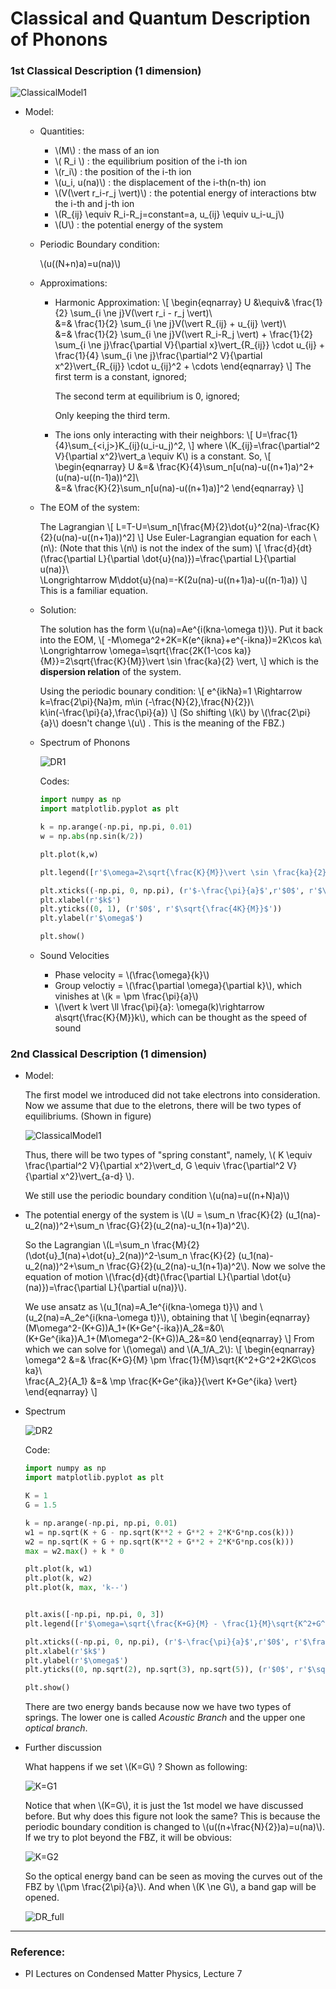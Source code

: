 

# Classical and Quantum Description of Phonons

### 1st Classical Description (1 dimension)

![ClassicalModel1]({{site.url}}/images/posts/Phonons/ClassicalModel1.jpg)

- Model:

  - Quantities:
    - \\(M\\) : the mass of an ion
    - \\( R_i \\) : the equilibrium position of the i-th ion
    - \\(r_i\\) : the position of the i-th ion
    - \\(u_i, u(na)\\) : the displacement of the i-th(n-th) ion
    - \\(V(\vert r_i-r_j \vert)\\) : the potential energy of interactions btw the i-th and j-th ion
    - \\(R_{ij} \equiv R_i-R_j=constant=a, u_{ij} \equiv u_i-u_j\\)
    - \\(U\\) : the potential energy of the system

  - Periodic Boundary condition:

    \\(u((N+n)a)=u(na)\\)

  - Approximations:

    - Harmonic Approximation:
      \\[
      \begin{eqnarray}
      U &\equiv& \frac{1}{2} \sum_{i \ne j}V(\vert r_i - r_j \vert)\\\
      &=& \frac{1}{2} \sum_{i \ne j}V(\vert R_{ij} + u_{ij} \vert)\\\
      &=& \frac{1}{2} \sum_{i \ne j}V(\vert R_i-R_j \vert) + \frac{1}{2} \sum_{i \ne j}\frac{\partial V}{\partial x}\vert_{R_{ij}} \cdot u_{ij} + \frac{1}{4} \sum_{i \ne j}\frac{\partial^2 V}{\partial x^2}\vert_{R_{ij}} \cdot u_{ij}^2 + \cdots
      \end{eqnarray}
      \\]
      The first term is a constant, ignored;

      The second term at equilibrium is 0, ignored;

      Only keeping the third term.

    - The ions only interacting with their neighbors:
      \\[
      U=\frac{1}{4}\sum_{<i,j>}K_{ij}(u_i-u_j)^2,
      \\]
      where \\(K_{ij}=\frac{\partial^2 V}{\partial x^2}\vert_a \equiv K\\) is a constant. So,
      \\[
      \begin{eqnarray}
      U &=& \frac{K}{4}\sum_n[u(na)-u((n+1)a)^2+(u(na)-u((n-1)a))^2]\\\
      &=& \frac{K}{2}\sum_n[u(na)-u((n+1)a)]^2
      \end{eqnarray}
      \\]

  - The EOM of the system:

    The Lagrangian
    \\[
    L=T-U=\sum_n[\frac{M}{2}\dot{u}^2(na)-\frac{K}{2}(u(na)-u((n+1)a))^2]
    \\]
    Use Euler-Lagrangian equation for each \\(n\\): (Note that this \\(n\\) is not the index of the sum)
    \\[
    \frac{d}{dt}(\frac{\partial L}{\partial \dot{u}(na)})=\frac{\partial L}{\partial u(na)}\\\
    \Longrightarrow M\ddot{u}(na)=-K(2u(na)-u((n+1)a)-u((n-1)a))
    \\]
    This is a familiar equation.

  - Solution:

    The solution has the form \\(u(na)=Ae^{i(kna-\omega t)}\\). Put it back into the EOM,
    \\[
    -M\omega^2+2K=K(e^{ikna}+e^{-ikna})=2K\cos ka\\\
    \Longrightarrow \omega=\sqrt{\frac{2K(1-\cos ka)}{M}}=2\sqrt{\frac{K}{M}}\vert \sin \frac{ka}{2} \vert,
    \\]
    which is the **dispersion relation** of the system.

    Using the periodic bounary condition:
    \\[
    e^{ikNa}=1 \Rightarrow k=\frac{2\pi}{Na}m, m\in (-\frac{N}{2},\frac{N}{2})\\\
    k\in(-\frac{\pi}{a},\frac{\pi}{a})
    \\]
    (So shifting \\(k\\) by \\(\frac{2\pi}{a}\\) doesn't change \\(u\\) . This is the meaning of the FBZ.)

  - Spectrum of Phonons

    ![DR1]({{site.url}}/images/posts/Phonons/DR1.png)

    Codes:

    ```python
    import numpy as np
    import matplotlib.pyplot as plt
    
    k = np.arange(-np.pi, np.pi, 0.01)
    w = np.abs(np.sin(k/2))
    
    plt.plot(k,w)
    
    plt.legend([r'$\omega=2\sqrt{\frac{K}{M}}\vert \sin \frac{ka}{2} \vert$'])
    
    plt.xticks((-np.pi, 0, np.pi), (r'$-\frac{\pi}{a}$',r'$0$', r'$\frac{\pi}{a}$'))
    plt.xlabel(r'$k$')
    plt.yticks((0, 1), (r'$0$', r'$\sqrt{\frac{4K}{M}}$'))
    plt.ylabel(r'$\omega$')
    
    plt.show()
    ```

  - Sound Velocities

    - Phase velocity = \\(\frac{\omega}{k}\\)
    - Group veloctiy = \\(\frac{\partial \omega}{\partial k}\\), which vinishes at \\(k = \pm \frac{\pi}{a}\\)
    - \\(\vert k \vert \ll \frac{\pi}{a}: \omega(k)\rightarrow a\sqrt{\frac{K}{M}}k\\), which can be thought as the speed of sound



### 2nd Classical Description (1 dimension)

- Model:

  The first model we introduced did not take electrons into consideration. Now we assume that due to the eletrons, there will be two types of equilibriums. (Shown in figure)

  ![ClassicalModel1]({{site.url}}/images/posts/Phonons/CM2.jpg)

  Thus, there will be two types of "spring constant", namely, \\( K \equiv \frac{\partial^2 V}{\partial x^2}\vert_d, G \equiv \frac{\partial^2 V}{\partial x^2}\vert_{a-d} \\).

  We still use the periodic boundary condition \\(u(na)=u((n+N)a)\\)

- The potential energy of the system is \\(U = \sum_n \frac{K}{2} (u_1(na)-u_2(na))^2+\sum_n \frac{G}{2}(u_2(na)-u_1(n+1)a)^2\\). 

  So the Lagrangian \\(L=\sum_n \frac{M}{2} (\dot{u}_1(na)+\dot{u}_2(na))^2-\sum_n \frac{K}{2} (u_1(na)-u_2(na))^2+\sum_n \frac{G}{2}(u_2(na)-u_1(n+1)a)^2\\). Now we solve the equation of motion \\(\frac{d}{dt}(\frac{\partial L}{\partial \dot{u}(na)})=\frac{\partial L}{\partial u(na)}\\).

  We use ansatz as \\(u_1(na)=A_1e^{i(kna-\omega t)}\\) and \\(u_2(na)=A_2e^{i(kna-\omega t)}\\), obtaining that
  \\[
  \begin{eqnarray}
  (M\omega^2-(K+G))A_1+(K+Ge^{-ika})A_2&=&0\\\
  (K+Ge^{ika})A_1+(M\omega^2-(K+G))A_2&=&0
  \end{eqnarray}
  \\]
  From which we can solve for \\(\omega\\) and \\(A_1/A_2\\):
  \\[
  \begin{eqnarray}
  \omega^2 &=& \frac{K+G}{M} \pm \frac{1}{M}\sqrt{K^2+G^2+2KG\cos ka}\\\
  \frac{A_2}{A_1} &=& \mp \frac{K+Ge^{ika}}{\vert K+Ge^{ika} \vert}
  \end{eqnarray}
  \\]

- Spectrum

  ![DR2]({{site.url}}/images/posts/Phonons/DR2.png)

  Code:

  ```python
  import numpy as np
  import matplotlib.pyplot as plt
  
  K = 1
  G = 1.5
  
  k = np.arange(-np.pi, np.pi, 0.01)
  w1 = np.sqrt(K + G - np.sqrt(K**2 + G**2 + 2*K*G*np.cos(k)))
  w2 = np.sqrt(K + G + np.sqrt(K**2 + G**2 + 2*K*G*np.cos(k)))
  max = w2.max() + k * 0
  
  plt.plot(k, w1)
  plt.plot(k, w2)
  plt.plot(k, max, 'k--')
  
  
  plt.axis([-np.pi, np.pi, 0, 3])
  plt.legend([r'$\omega=\sqrt{\frac{K+G}{M} - \frac{1}{M}\sqrt{K^2+G^2+2KG\cos ka}}$',r'$\omega=\sqrt{\frac{K+G}{M} + \frac{1}{M}\sqrt{K^2+G^2+2KG\cos ka}}$'], loc='upper right')
  
  plt.xticks((-np.pi, 0, np.pi), (r'$-\frac{\pi}{a}$',r'$0$', r'$\frac{\pi}{a}$'))
  plt.xlabel(r'$k$')
  plt.ylabel(r'$\omega$')
  plt.yticks((0, np.sqrt(2), np.sqrt(3), np.sqrt(5)), (r'$0$', r'$\sqrt{\frac{2K}{M}}$', r'$\sqrt{\frac{2G}{M}}$', r'$\sqrt{\frac{2(G+K)}{M}}$'))
  
  plt.show()
  ```

  There are two energy bands because now we have two types of springs. The lower one is called *Acoustic Branch* and the upper one *optical branch*.

- Further discussion

  What happens if we set \\(K=G\\) ? Shown as following:

  ![K=G1]({{site.url}}/images/posts/Phonons/K=G1.png)

  Notice that when \\(K=G\\), it is just the 1st model we have discussed before. But why does this figure not look the same? This is because the periodic boundary condition is changed to \\(u((n+\frac{N}{2})a)=u(na)\\). If we try to plot beyond the FBZ, it will be obvious:

  ![K=G2]({{site.url}}/images/posts/Phonons/K=G2.png)

  So the optical energy band can be seen as moving the curves out of the FBZ by \\(\pm \frac{2\pi}{a}\\). And when \\(K \ne G\\), a band gap will be opened.

  ![DR_full]({{site.url}}/images/posts/Phonons/DR_full.png)


---

### Reference:

- PI Lectures on Condensed Matter Physics, Lecture 7